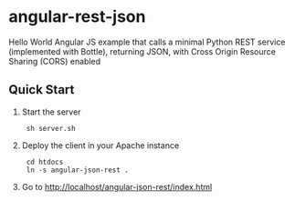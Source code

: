 angular-rest-json
=================

Hello World Angular JS example that calls a minimal Python REST service (implemented with Bottle), returning JSON, with Cross Origin Resource Sharing (CORS) enabled  

Quick Start
-----------

1. Start the server

        sh server.sh

2. Deploy the client in your Apache instance

        cd htdocs
        ln -s angular-json-rest .

3. Go to [http://localhost/angular-json-rest/index.html](http://localhost/angular-json-rest/index.html)
